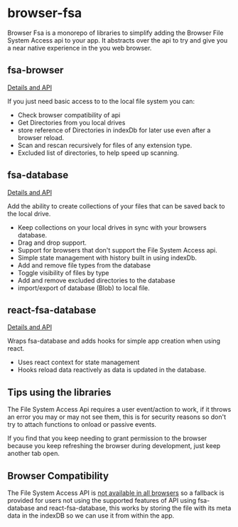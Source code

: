 # browser-fsa

Browser Fsa is a monorepo of libraries to simplify adding the Browser File System Access api to your app. It abstracts over the api to try and give you a near native 
experience in the you web browser. 


## fsa-browser

[Details and API](/browser-fs/modules/fsa_browser.html)

If you just need basic access to to the local file system you can:

 - Check browser compatibility of api
 - Get Directories from you local drives
 - store reference of Directories in indexDb for later use even after a browser reload.
 - Scan and rescan recursively for files of any extension type.
 - Excluded list of directories, to help speed up scanning. 


## fsa-database

[Details and API](/browser-fs/modules/fsa_database.html)

Add the ability to create collections of your files that can be saved back to the local drive.

- Keep collections on your local drives in sync with your browsers database.
- Drag and drop support.
- Support for browsers that don't support the File System Access api.
- Simple state management with history built in using indexDb.
- Add and remove file types from the database
- Toggle visibility of files by type
- Add and remove excluded directories to the database
- import/export of database (Blob) to local file.

## react-fsa-database

[Details and API](/browser-fs/modules/react_fsa_database.html)

Wraps fsa-database and adds hooks for simple app creation when using react.

- Uses react context for state management
- Hooks reload data reactively as data is updated in the database.

## Tips using the libraries

The File System Access Api requires a user event/action to work, if it throws an error you may or may not see them, this is for security reasons so don't try to attach functions to onload or passive events.

If you find that you keep needing to grant permission to the browser because you keep 
refreshing the browser during development, just keep another tab open.


## Browser Compatibility

The File System Access API is [not available in all browsers](https://caniuse.com/?search=File%20System%20Access%20API) so a fallback is provided for users not using the supported features of API using fsa-database and react-fsa-database, this works by storing the file with its meta data in the indexDB so we can use it from within the app.